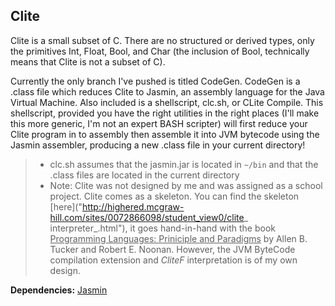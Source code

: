 Clite
-----

Clite is a small subset of C. There are no structured or derived types, only the 
primitives Int, Float, Bool, and Char (the inclusion of Bool, technically means 
that Clite is not a subset of C).

Currently the only branch I've pushed is titled CodeGen. CodeGen is a .class file 
which reduces Clite to Jasmin, an assembly language for the Java Virtual Machine. 
Also included is a shellscript, clc.sh, or CLite Compile. This shellscript, 
provided you have the right utilities in the right places (I'll make this more 
generic, I'm not an expert BASH scripter) will first reduce your Clite program in to 
assembly then assemble it into JVM bytecode using the Jasmin assembler, producing a 
new .class file in your current directory!

> * clc.sh assumes that the jasmin.jar is located in <code>~/bin</code> and that the
>   .class files are located in the current directory 
> * Note: Clite was not designed by me and was assigned as a school project. Clite 
> comes as a skeleton. You can find the skeleton 
> [here]("http://highered.mcgraw-hill.com/sites/0072866098/student_view0/clite_
interpreter_.html"), it goes hand-in-hand with the book 
> <u>Programming Languages: Priniciple and Paradigms</u> by Allen B. Tucker and 
> Robert E. Noonan. However, the JVM ByteCode compilation extension and _CliteF_ 
> interpretation is of my own design.

__Dependencies:__ [Jasmin]("http://jasmin.sourceforge.net/")
